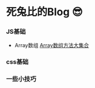# 死兔比的Blog 😎

### JS基础

* Array数组
[Array数组方法大集合](./JS基础/Array数组/Array数组之大集合.md)

### css基础

### 一些小技巧
